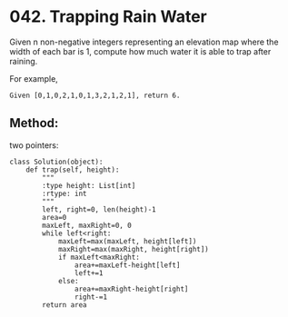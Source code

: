 # 042. Trapping Rain Water

Given n non-negative integers representing an elevation map where the width of each bar is 1, compute how much water it is able to trap after raining.

For example, 

    Given [0,1,0,2,1,0,1,3,2,1,2,1], return 6.
    
## Method:

two pointers:

    class Solution(object):
        def trap(self, height):
            """
            :type height: List[int]
            :rtype: int
            """
            left, right=0, len(height)-1
            area=0
            maxLeft, maxRight=0, 0
            while left<right:
                maxLeft=max(maxLeft, height[left])
                maxRight=max(maxRight, height[right])
                if maxLeft<maxRight:
                    area+=maxLeft-height[left]
                    left+=1
                else:
                    area+=maxRight-height[right]
                    right-=1
            return area